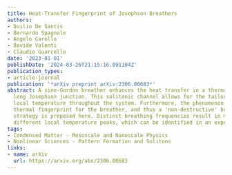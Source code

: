 ```yaml
---
title: Heat-Transfer Fingerprint of Josephson Breathers
authors:
- Duilio De Santis
- Bernardo Spagnolo
- Angelo Carollo
- Davide Valenti
- Claudio Guarcello
date: '2023-01-01'
publishDate: '2024-03-26T21:15:16.891104Z'
publication_types:
- article-journal
publication: '*arXiv preprint arXiv:2306.00683*'
abstract: A sine-Gordon breather enhances the heat transfer in a thermally biased
  long Josephson junction. This solitonic channel allows for the tailoring of the
  local temperature throughout the system. Furthermore, the phenomenon implies a clear
  thermal fingerprint for the breather, and thus a 'non-destructive' breather detection
  strategy is proposed here. Distinct breathing frequencies result in morphologically
  different local temperature peaks, which can be identified in an experiment.
tags:
- Condensed Matter - Mesoscale and Nanoscale Physics
- Nonlinear Sciences - Pattern Formation and Solitons
links:
- name: arXiv
  url: https://arxiv.org/abs/2306.00683
---
```

